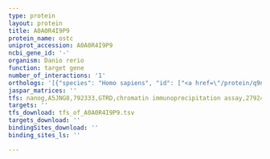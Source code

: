 ```yaml
---
type: protein
layout: protein
title: A0A0R4I9P9
protein_name: ostc
uniprot_accession: A0A0R4I9P9
ncbi_gene_id: '-'
organism: Danio rerio
function: target gene
number_of_interactions: '1'
orthologs: '[{"species": "Homo sapiens", "id": ["<a href=\"/protein/q9nrp0\">Q9NRP0</a>"]}, {"species": "Mus musculus", "id": ["<a href=\"/protein/q78xf5\">Q78XF5</a>"]}, {"species": "Rattus norvegicus", "id": ["<a href=\"/protein/b0k025\">B0K025</a>"]}, {"species": "Drosophila melanogaster", "id": ["<a href=\"/protein/q9vqp9\">Q9VQP9</a>"]}]'
jaspar_matrices: ''
tfs: nanog,A5JNG8,792333,GTRD,chromatin immunoprecipitation assay,27924024%5Buid%5D,No
targets: ''
tfs_download: tfs_of_A0A0R4I9P9.tsv
targets_download: ''
bindingSites_download: ''
binding_sites_ls: ''

---
```


